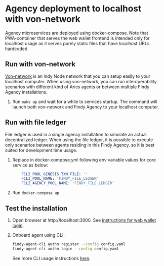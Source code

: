 # Agency deployment to localhost with von-network

Agency microservices are deployed using docker-compose. Note that PWA-container that serves
the web wallet frontend is intended only for localhost usage as it serves purely static files that
have localhost URLs hardcoded.

## Run with von-network

[Von-network](https://github.com/bcgov/von-network) is an Indy Node network that you can setup
easily to your localhost computer. When using von-network, you can run interoperability scenarios
with different kind of Aries agents or between multiple Findy Agency installations.

1. Run `make up` and wait for a while to services startup. The command will launch both von-network
and Findy Agency to your localhost computer.

## Run with file ledger

File ledger is used in a single agency installation to simulate an actual decentralized ledger. When
using the file ledger, it is possible to execute only scenarios between agents residing in this
Findy Agency, so it is best suited for development time usage.

1. Replace in docker-compose.yml following env variable values for core service as below:

    ```yml
        FCLI_POOL_GENESIS_TXN_FILE: ''
        FCLI_POOL_NAME: 'FINDY_FILE_LEDGER'
        FCLI_AGENCY_POOL_NAME: 'FINDY_FILE_LEDGER'
    ```

1. Run `docker-compose up`

## Test the installation

1. Open browser at http://localhost:3000. See [instructions for web wallet login](https://github.com/findy-network/findy-wallet-pwa#registerlogin).

1. Onboard agent using CLI:

    ```bash
    findy-agent-cli authn register --config config.yaml
    findy-agent-cli authn login --config config.yaml
    ```

    See more CLI usage instructions [here](https://github.com/findy-network/findy-agent-cli).

